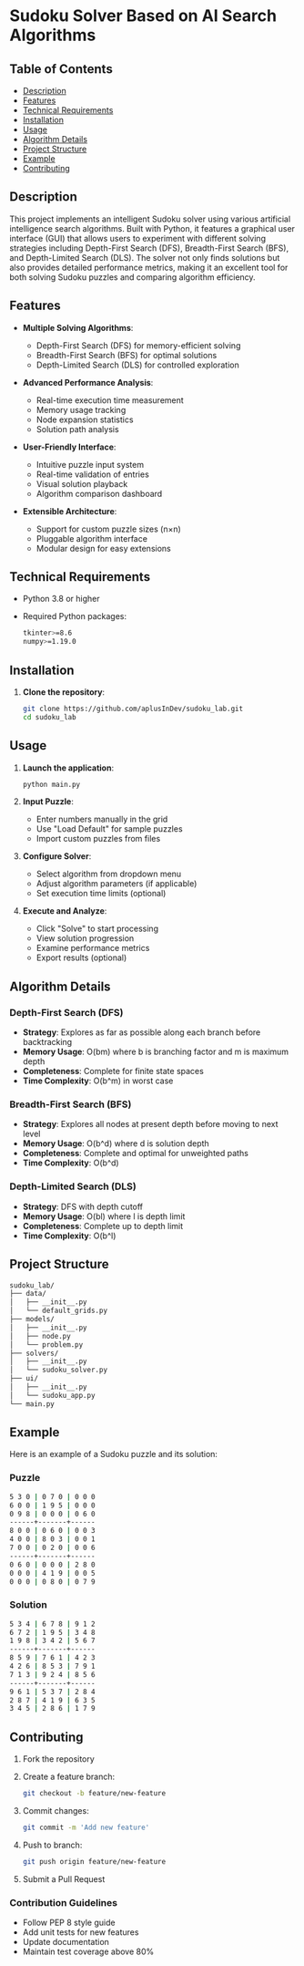 # Sudoku Solver Based on AI Search Algorithms

## Table of Contents

- [Description](#description)
- [Features](#features)
- [Technical Requirements](#technical-requirements)
- [Installation](#installation)
- [Usage](#usage)
- [Algorithm Details](#algorithm-details)
- [Project Structure](#project-structure)
- [Example](#example)
- [Contributing](#contributing)

## Description

This project implements an intelligent Sudoku solver using various artificial intelligence search algorithms. Built with Python, it features a graphical user interface (GUI) that allows users to experiment with different solving strategies including Depth-First Search (DFS), Breadth-First Search (BFS), and Depth-Limited Search (DLS). The solver not only finds solutions but also provides detailed performance metrics, making it an excellent tool for both solving Sudoku puzzles and comparing algorithm efficiency.

## Features

- **Multiple Solving Algorithms**:
  - Depth-First Search (DFS) for memory-efficient solving
  - Breadth-First Search (BFS) for optimal solutions
  - Depth-Limited Search (DLS) for controlled exploration

- **Advanced Performance Analysis**:
  - Real-time execution time measurement
  - Memory usage tracking
  - Node expansion statistics
  - Solution path analysis

- **User-Friendly Interface**:
  - Intuitive puzzle input system
  - Real-time validation of entries
  - Visual solution playback
  - Algorithm comparison dashboard

- **Extensible Architecture**:
  - Support for custom puzzle sizes (n×n)
  - Pluggable algorithm interface
  - Modular design for easy extensions

## Technical Requirements

- Python 3.8 or higher
- Required Python packages:

  ```bash
  tkinter>=8.6
  numpy>=1.19.0
  ```

## Installation

1. **Clone the repository**:

    ```bash
    git clone https://github.com/aplusInDev/sudoku_lab.git
    cd sudoku_lab
    ```

## Usage

1. **Launch the application**:

    ```bash
    python main.py
    ```

2. **Input Puzzle**:
    - Enter numbers manually in the grid
    - Use "Load Default" for sample puzzles
    - Import custom puzzles from files

3. **Configure Solver**:
    - Select algorithm from dropdown menu
    - Adjust algorithm parameters (if applicable)
    - Set execution time limits (optional)

4. **Execute and Analyze**:
    - Click "Solve" to start processing
    - View solution progression
    - Examine performance metrics
    - Export results (optional)

## Algorithm Details

### Depth-First Search (DFS)

- **Strategy**: Explores as far as possible along each branch before backtracking
- **Memory Usage**: O(bm) where b is branching factor and m is maximum depth
- **Completeness**: Complete for finite state spaces
- **Time Complexity**: O(b^m) in worst case

### Breadth-First Search (BFS)

- **Strategy**: Explores all nodes at present depth before moving to next level
- **Memory Usage**: O(b^d) where d is solution depth
- **Completeness**: Complete and optimal for unweighted paths
- **Time Complexity**: O(b^d)

### Depth-Limited Search (DLS)

- **Strategy**: DFS with depth cutoff
- **Memory Usage**: O(bl) where l is depth limit
- **Completeness**: Complete up to depth limit
- **Time Complexity**: O(b^l)

## Project Structure

```txt
sudoku_lab/
├── data/
│   ├── __init__.py
│   └── default_grids.py
├── models/
│   ├── __init__.py
│   ├── node.py
│   └── problem.py
├── solvers/
│   ├── __init__.py
│   └── sudoku_solver.py
├── ui/
│   ├── __init__.py
│   └── sudoku_app.py
└── main.py
```

## Example

Here is an example of a Sudoku puzzle and its solution:

### Puzzle

```bash
5 3 0 | 0 7 0 | 0 0 0
6 0 0 | 1 9 5 | 0 0 0
0 9 8 | 0 0 0 | 0 6 0
------+-------+------
8 0 0 | 0 6 0 | 0 0 3
4 0 0 | 8 0 3 | 0 0 1
7 0 0 | 0 2 0 | 0 0 6
------+-------+------
0 6 0 | 0 0 0 | 2 8 0
0 0 0 | 4 1 9 | 0 0 5
0 0 0 | 0 8 0 | 0 7 9
```

### Solution

```bash
5 3 4 | 6 7 8 | 9 1 2
6 7 2 | 1 9 5 | 3 4 8
1 9 8 | 3 4 2 | 5 6 7
------+-------+------
8 5 9 | 7 6 1 | 4 2 3
4 2 6 | 8 5 3 | 7 9 1
7 1 3 | 9 2 4 | 8 5 6
------+-------+------
9 6 1 | 5 3 7 | 2 8 4
2 8 7 | 4 1 9 | 6 3 5
3 4 5 | 2 8 6 | 1 7 9
```

## Contributing

1. Fork the repository
2. Create a feature branch:

    ```bash
    git checkout -b feature/new-feature
    ```

3. Commit changes:

    ```bash
    git commit -m 'Add new feature'
    ```

4. Push to branch:

    ```bash
    git push origin feature/new-feature
    ```

5. Submit a Pull Request

### Contribution Guidelines

- Follow PEP 8 style guide
- Add unit tests for new features
- Update documentation
- Maintain test coverage above 80%
